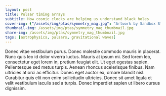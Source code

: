 ```yaml
---
layout: post
title: Pulsar timing arrays 
subtitle: How cosmic clocks are helping us understand black holes
cover-img: {"/assets/img/ptas/symmetry_mag.jpg": "Artwork by Sandbox Studio, Chicago with Corinne Mucha for Symmetry Magazine"}
thumbnail-img: /assets/img/ptas/symmetry_mag_thumbnail.jpg
share-img: /assets/img/ptas/symmetry_mag_thumbnail.jpg
tags: [astrophysics, pulsars, gravitational waves]
---
```




Donec vitae vestibulum purus. Donec molestie commodo mauris in placerat. Nunc quis leo id dolor viverra luctus. Mauris at ipsum mi. Sed lorem leo, consectetur eget lorem in, pretium feugiat elit. Ut eget egestas sapien. Pellentesque sed metus turpis. Aenean rhoncus scelerisque finibus. Nam ultricies at orci ac efficitur. Donec eget auctor ex, ornare blandit nisl. Curabitur quis elit non enim sollicitudin ultricies. Donec sit amet ligula et velit vestibulum iaculis sed a turpis. Donec imperdiet sapien ut libero cursus dignissim.